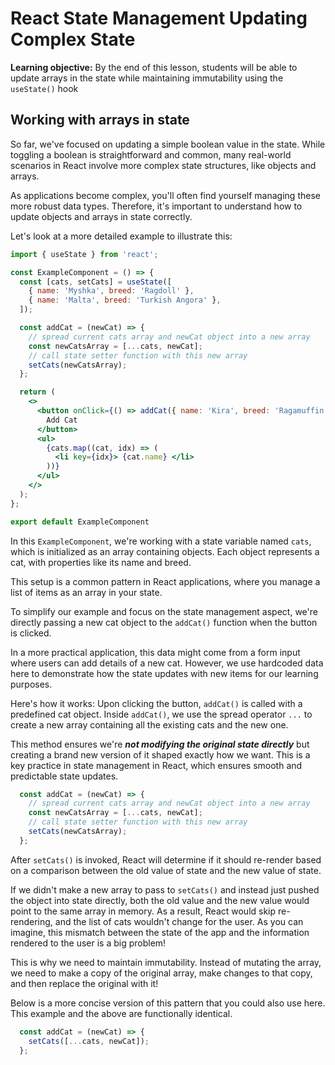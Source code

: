 <h1>
  <span class="headline">React State Management</span>
  <span class="subhead">Updating Complex State</span>
</h1>

**Learning objective:** By the end of this lesson, students will be able to update arrays in the state while maintaining immutability using the `useState()` hook

## Working with arrays in state

So far, we've focused on updating a simple boolean value in the state. While toggling a boolean is straightforward and common, many real-world scenarios in React involve more complex state structures, like objects and arrays.

As applications become complex, you'll often find yourself managing these more robust data types. Therefore, it's important to understand how to update objects and arrays in state correctly.

Let's look at a more detailed example to illustrate this:

```jsx
import { useState } from 'react';

const ExampleComponent = () => {
  const [cats, setCats] = useState([
    { name: 'Myshka', breed: 'Ragdoll' },
    { name: 'Malta', breed: 'Turkish Angora' },
  ]);

  const addCat = (newCat) => {
    // spread current cats array and newCat object into a new array
    const newCatsArray = [...cats, newCat];
    // call state setter function with this new array
    setCats(newCatsArray);
  };

  return (
    <>
      <button onClick={() => addCat({ name: 'Kira', breed: 'Ragamuffin' })}>
        Add Cat
      </button>
      <ul>
        {cats.map((cat, idx) => (
          <li key={idx}> {cat.name} </li>
        ))}
      </ul>
    </>
  );
};

export default ExampleComponent
```

In this `ExampleComponent`, we're working with a state variable named `cats`, which is initialized as an array containing objects. Each object represents a cat, with properties like its name and breed.

This setup is a common pattern in React applications, where you manage a list of items as an array in your state.

To simplify our example and focus on the state management aspect, we're directly passing a new cat object to the `addCat()` function when the button is clicked.

In a more practical application, this data might come from a form input where users can add details of a new cat. However, we use hardcoded data here to demonstrate how the state updates with new items for our learning purposes.

Here's how it works: Upon clicking the button, `addCat()` is called with a predefined cat object. Inside `addCat()`, we use the spread operator `...` to create a new array containing all the existing cats and the new one.

This method ensures we're ***not modifying the original state directly*** but creating a brand new version of it shaped exactly how we want. This is a key practice in state management in React, which ensures smooth and predictable state updates.

```jsx
  const addCat = (newCat) => {
    // spread current cats array and newCat object into a new array
    const newCatsArray = [...cats, newCat];
    // call state setter function with this new array
    setCats(newCatsArray);
  };
```

After `setCats()` is invoked, React will determine if it should re-render based on a comparison between the old value of state and the new value of state.

If we didn't make a new array to pass to `setCats()` and instead just pushed the object into state directly, both the old value and the new value would point to the same array in memory. As a result, React would skip re-rendering, and the list of cats wouldn't change for the user. As you can imagine, this mismatch between the state of the app and the information rendered to the user is a big problem!

This is why we need to maintain immutability. Instead of mutating the array, we need to make a copy of the original array, make changes to that copy, and then replace the original with it!

Below is a more concise version of this pattern that you could also use here. This example and the above are functionally identical.

```jsx
  const addCat = (newCat) => {
    setCats([...cats, newCat]);
  };
```
